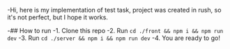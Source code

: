 -Hi, here is my implementation of test task, project was created in rush, so it's not perfect, but I hope it works.

-## How to run
-1. Clone this repo
-2. Run `cd ./front && npm i && npm run dev`
-3. Run `cd ./server && npm i && npm run dev`
-4. You are ready to go!

